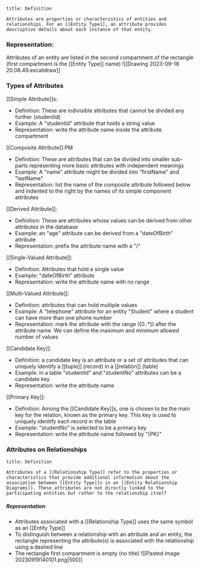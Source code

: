 ```ad-note
title: Definition

Attributes are properties or characteristics of entities and relationships. For an [[Entity Type]], an attribute provides descriptive details about each instance of that entity.
```

### Representation:
Attributes of an entity are listed in the second compartment of the rectangle (first compartment is the [[Entity Type]] name)
![[Drawing 2023-09-18 20.08.49.excalidraw]]

### Types of Attributes
[[Simple Attribute]]s:
- Definition: These are indivisible attributes that cannot be divided any further (studentId)
- Example: A "studentId" attribute that holds a string value
- Representation: write the attribute name inside the attribute compartment

[[Composite Attribute]]:PM
- Definition: These are attributes that can be divided into smaller sub-parts representing more basic attributes with independent meanings
- Example: A "name" attribute might be divided into "firstName" and "lastName"
- Representation: list the name of the composite attribute followed below and indented to the right by the names of its simple component attributes

[[Derived Attribute]]:
- Definition: These are attributes whose values can be derived from other attributes in the database
- Example: an "age" attribute can be derived from a "dateOfBirth" attribute
- Representation: prefix the attribute name with a "/"

[[Single-Valued Attribute]]:
- Definition: Attributes that hold a single value
- Example: "dateOfBirth" attribute
- Representation: write the attribute name with no range

[[Multi-Valued Attribute]]:
- Definition: attributes that can hold multiple values
- Example: A "telephone" attribute for an entity "Student" where a student can have more than one phone number
- Representation: mark the attribute with the range (\[0..\*]) after the attribute name. We can define the maximum and minimum allowed number of values

[[Candidate Key]]:
- Definition: a candidate key is an attribute or a set of attributes that can uniquely identify a [[tuple]] (record) in a [[relation]] (table)
- Example: in a table "studentId" and "studentNo" attributes can be a candidate key
- Representation: write the attribute name

[[Primary Key]]: 
- Definition: Among the [[Candidate Key]]s, one is chosen to be the main key for the relation, known as the primary key. This key is used to uniquely identify each record in the table
- Example: "studentNo" is selected to be a primary key
- Representation: write the attribute name followed by "{PK}"

### Attributes on Relationships
```ad-note
title: Definition

Attributes of a [[Relationship Type]] refer to the properties or characteristics that provide additional information about the association between [[Entity Type]]s in an [[Entity Relationship Diagrams]]. These attributes are not directly linked to the participating entities but rather to the relationship itself
```
##### Representation
- Attributes associated with a [[Relationship Type]] uses the same symbol as an [[Entity Type]]
- To distinguish between a relationship with an attribute and an entity, the rectangle representing the attribute(s) is associated with the relationship using a dashed line
- The rectangle first compartment is empty (no title)
![[Pasted image 20230919140101.png|500]]




